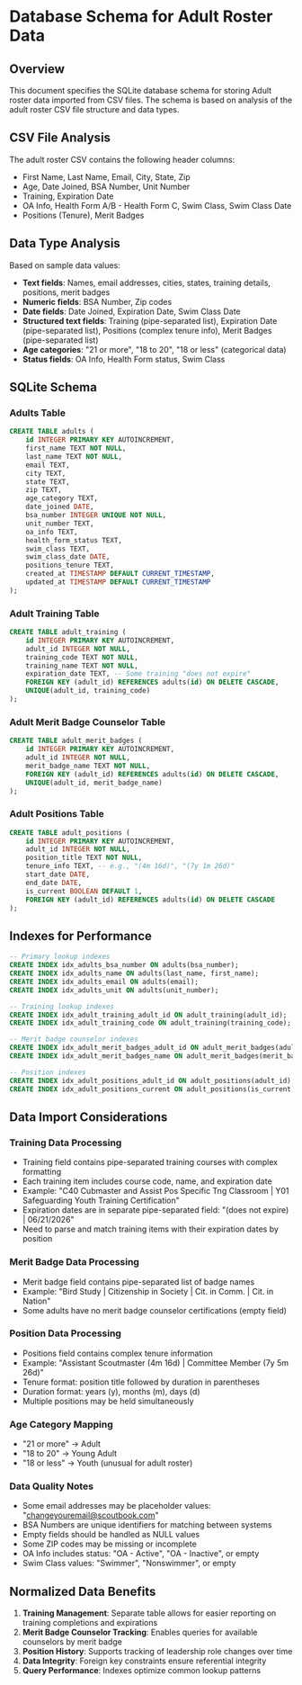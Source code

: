 # Database Schema for Adult Roster Data

## Overview

This document specifies the SQLite database schema for storing Adult roster data imported from CSV files. The schema is based on analysis of the adult roster CSV file structure and data types.

## CSV File Analysis

The adult roster CSV contains the following header columns:
- First Name, Last Name, Email, City, State, Zip
- Age, Date Joined, BSA Number, Unit Number
- Training, Expiration Date
- OA Info, Health Form A/B - Health Form C, Swim Class, Swim Class Date
- Positions (Tenure), Merit Badges

## Data Type Analysis

Based on sample data values:
- **Text fields**: Names, email addresses, cities, states, training details, positions, merit badges
- **Numeric fields**: BSA Number, Zip codes
- **Date fields**: Date Joined, Expiration Date, Swim Class Date
- **Structured text fields**: Training (pipe-separated list), Expiration Date (pipe-separated list), Positions (complex tenure info), Merit Badges (pipe-separated list)
- **Age categories**: "21 or more", "18 to 20", "18 or less" (categorical data)
- **Status fields**: OA Info, Health Form status, Swim Class

## SQLite Schema

### Adults Table

```sql
CREATE TABLE adults (
    id INTEGER PRIMARY KEY AUTOINCREMENT,
    first_name TEXT NOT NULL,
    last_name TEXT NOT NULL,
    email TEXT,
    city TEXT,
    state TEXT,
    zip TEXT,
    age_category TEXT,
    date_joined DATE,
    bsa_number INTEGER UNIQUE NOT NULL,
    unit_number TEXT,
    oa_info TEXT,
    health_form_status TEXT,
    swim_class TEXT,
    swim_class_date DATE,
    positions_tenure TEXT,
    created_at TIMESTAMP DEFAULT CURRENT_TIMESTAMP,
    updated_at TIMESTAMP DEFAULT CURRENT_TIMESTAMP
);
```

### Adult Training Table

```sql
CREATE TABLE adult_training (
    id INTEGER PRIMARY KEY AUTOINCREMENT,
    adult_id INTEGER NOT NULL,
    training_code TEXT NOT NULL,
    training_name TEXT NOT NULL,
    expiration_date TEXT, -- Some training "does not expire"
    FOREIGN KEY (adult_id) REFERENCES adults(id) ON DELETE CASCADE,
    UNIQUE(adult_id, training_code)
);
```

### Adult Merit Badge Counselor Table

```sql
CREATE TABLE adult_merit_badges (
    id INTEGER PRIMARY KEY AUTOINCREMENT,
    adult_id INTEGER NOT NULL,
    merit_badge_name TEXT NOT NULL,
    FOREIGN KEY (adult_id) REFERENCES adults(id) ON DELETE CASCADE,
    UNIQUE(adult_id, merit_badge_name)
);
```

### Adult Positions Table

```sql
CREATE TABLE adult_positions (
    id INTEGER PRIMARY KEY AUTOINCREMENT,
    adult_id INTEGER NOT NULL,
    position_title TEXT NOT NULL,
    tenure_info TEXT, -- e.g., "(4m 16d)", "(7y 1m 26d)"
    start_date DATE,
    end_date DATE,
    is_current BOOLEAN DEFAULT 1,
    FOREIGN KEY (adult_id) REFERENCES adults(id) ON DELETE CASCADE
);
```

## Indexes for Performance

```sql
-- Primary lookup indexes
CREATE INDEX idx_adults_bsa_number ON adults(bsa_number);
CREATE INDEX idx_adults_name ON adults(last_name, first_name);
CREATE INDEX idx_adults_email ON adults(email);
CREATE INDEX idx_adults_unit ON adults(unit_number);

-- Training lookup indexes
CREATE INDEX idx_adult_training_adult_id ON adult_training(adult_id);
CREATE INDEX idx_adult_training_code ON adult_training(training_code);

-- Merit badge counselor indexes
CREATE INDEX idx_adult_merit_badges_adult_id ON adult_merit_badges(adult_id);
CREATE INDEX idx_adult_merit_badges_name ON adult_merit_badges(merit_badge_name);

-- Position indexes
CREATE INDEX idx_adult_positions_adult_id ON adult_positions(adult_id);
CREATE INDEX idx_adult_positions_current ON adult_positions(is_current);
```

## Data Import Considerations

### Training Data Processing
- Training field contains pipe-separated training courses with complex formatting
- Each training item includes course code, name, and expiration date
- Example: "C40 Cubmaster and Assist Pos Specific Tng Classroom | Y01 Safeguarding Youth Training Certification"
- Expiration dates are in separate pipe-separated field: "(does not expire) | 06/21/2026"
- Need to parse and match training items with their expiration dates by position

### Merit Badge Data Processing
- Merit badge field contains pipe-separated list of badge names
- Example: "Bird Study | Citizenship in Society | Cit. in Comm. | Cit. in Nation"
- Some adults have no merit badge counselor certifications (empty field)

### Position Data Processing
- Positions field contains complex tenure information
- Example: "Assistant Scoutmaster (4m 16d) | Committee Member (7y 5m 26d)"
- Tenure format: position title followed by duration in parentheses
- Duration format: years (y), months (m), days (d)
- Multiple positions may be held simultaneously

### Age Category Mapping
- "21 or more" -> Adult
- "18 to 20" -> Young Adult
- "18 or less" -> Youth (unusual for adult roster)

### Data Quality Notes
- Some email addresses may be placeholder values: "changeyouremail@scoutbook.com"
- BSA Numbers are unique identifiers for matching between systems
- Empty fields should be handled as NULL values
- Some ZIP codes may be missing or incomplete
- OA Info includes status: "OA - Active", "OA - Inactive", or empty
- Swim Class values: "Swimmer", "Nonswimmer", or empty

## Normalized Data Benefits

1. **Training Management**: Separate table allows for easier reporting on training completions and expirations
2. **Merit Badge Counselor Tracking**: Enables queries for available counselors by merit badge
3. **Position History**: Supports tracking of leadership role changes over time
4. **Data Integrity**: Foreign key constraints ensure referential integrity
5. **Query Performance**: Indexes optimize common lookup patterns
